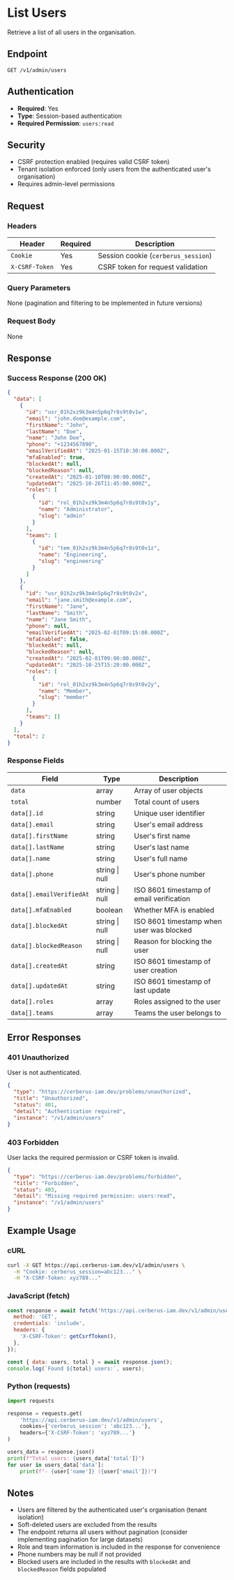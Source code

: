 # List Users

Retrieve a list of all users in the organisation.

## Endpoint

```
GET /v1/admin/users
```

## Authentication

- **Required**: Yes
- **Type**: Session-based authentication
- **Required Permission**: `users:read`

## Security

- CSRF protection enabled (requires valid CSRF token)
- Tenant isolation enforced (only users from the authenticated user's organisation)
- Requires admin-level permissions

## Request

### Headers

| Header         | Required | Description                         |
| -------------- | -------- | ----------------------------------- |
| `Cookie`       | Yes      | Session cookie (`cerberus_session`) |
| `X-CSRF-Token` | Yes      | CSRF token for request validation   |

### Query Parameters

None (pagination and filtering to be implemented in future versions)

### Request Body

None

## Response

### Success Response (200 OK)

```json
{
  "data": [
    {
      "id": "usr_01h2xz9k3m4n5p6q7r8s9t0v1w",
      "email": "john.doe@example.com",
      "firstName": "John",
      "lastName": "Doe",
      "name": "John Doe",
      "phone": "+1234567890",
      "emailVerifiedAt": "2025-01-15T10:30:00.000Z",
      "mfaEnabled": true,
      "blockedAt": null,
      "blockedReason": null,
      "createdAt": "2025-01-10T08:00:00.000Z",
      "updatedAt": "2025-10-26T11:45:00.000Z",
      "roles": [
        {
          "id": "rol_01h2xz9k3m4n5p6q7r8s9t0v1y",
          "name": "Administrator",
          "slug": "admin"
        }
      ],
      "teams": [
        {
          "id": "tem_01h2xz9k3m4n5p6q7r8s9t0v1z",
          "name": "Engineering",
          "slug": "engineering"
        }
      ]
    },
    {
      "id": "usr_01h2xz9k3m4n5p6q7r8s9t0v2x",
      "email": "jane.smith@example.com",
      "firstName": "Jane",
      "lastName": "Smith",
      "name": "Jane Smith",
      "phone": null,
      "emailVerifiedAt": "2025-02-01T09:15:00.000Z",
      "mfaEnabled": false,
      "blockedAt": null,
      "blockedReason": null,
      "createdAt": "2025-02-01T09:00:00.000Z",
      "updatedAt": "2025-10-25T15:20:00.000Z",
      "roles": [
        {
          "id": "rol_01h2xz9k3m4n5p6q7r8s9t0v2y",
          "name": "Member",
          "slug": "member"
        }
      ],
      "teams": []
    }
  ],
  "total": 2
}
```

### Response Fields

| Field                    | Type           | Description                              |
| ------------------------ | -------------- | ---------------------------------------- |
| `data`                   | array          | Array of user objects                    |
| `total`                  | number         | Total count of users                     |
| `data[].id`              | string         | Unique user identifier                   |
| `data[].email`           | string         | User's email address                     |
| `data[].firstName`       | string         | User's first name                        |
| `data[].lastName`        | string         | User's last name                         |
| `data[].name`            | string         | User's full name                         |
| `data[].phone`           | string \| null | User's phone number                      |
| `data[].emailVerifiedAt` | string \| null | ISO 8601 timestamp of email verification |
| `data[].mfaEnabled`      | boolean        | Whether MFA is enabled                   |
| `data[].blockedAt`       | string \| null | ISO 8601 timestamp when user was blocked |
| `data[].blockedReason`   | string \| null | Reason for blocking the user             |
| `data[].createdAt`       | string         | ISO 8601 timestamp of user creation      |
| `data[].updatedAt`       | string         | ISO 8601 timestamp of last update        |
| `data[].roles`           | array          | Roles assigned to the user               |
| `data[].teams`           | array          | Teams the user belongs to                |

## Error Responses

### 401 Unauthorized

User is not authenticated.

```json
{
  "type": "https://cerberus-iam.dev/problems/unauthorized",
  "title": "Unauthorized",
  "status": 401,
  "detail": "Authentication required",
  "instance": "/v1/admin/users"
}
```

### 403 Forbidden

User lacks the required permission or CSRF token is invalid.

```json
{
  "type": "https://cerberus-iam.dev/problems/forbidden",
  "title": "Forbidden",
  "status": 403,
  "detail": "Missing required permission: users:read",
  "instance": "/v1/admin/users"
}
```

## Example Usage

### cURL

```bash
curl -X GET https://api.cerberus-iam.dev/v1/admin/users \
  -H "Cookie: cerberus_session=abc123..." \
  -H "X-CSRF-Token: xyz789..."
```

### JavaScript (fetch)

```javascript
const response = await fetch('https://api.cerberus-iam.dev/v1/admin/users', {
  method: 'GET',
  credentials: 'include',
  headers: {
    'X-CSRF-Token': getCsrfToken(),
  },
});

const { data: users, total } = await response.json();
console.log(`Found ${total} users:`, users);
```

### Python (requests)

```python
import requests

response = requests.get(
    'https://api.cerberus-iam.dev/v1/admin/users',
    cookies={'cerberus_session': 'abc123...'},
    headers={'X-CSRF-Token': 'xyz789...'}
)

users_data = response.json()
print(f"Total users: {users_data['total']}")
for user in users_data['data']:
    print(f"- {user['name']} ({user['email']})")
```

## Notes

- Users are filtered by the authenticated user's organisation (tenant isolation)
- Soft-deleted users are excluded from the results
- The endpoint returns all users without pagination (consider implementing pagination for large datasets)
- Role and team information is included in the response for convenience
- Phone numbers may be null if not provided
- Blocked users are included in the results with `blockedAt` and `blockedReason` fields populated
